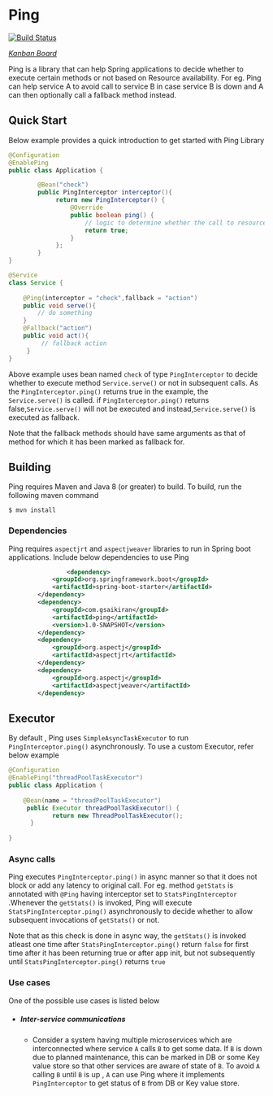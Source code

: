 Ping
===

[![Build Status](https://travis-ci.com/SaiRepos/Ping.svg?branch=master)](https://travis-ci.org/SaiRepos/Ping)

[*Kanban Board*](https://github.com/users/SaiRepos/projects/1)

Ping is a library that can help Spring applications to decide whether to execute certain methods or not based on Resource availability.
For eg. Ping can help service A to avoid call to service B in case service B is down and A can then optionally call a fallback method instead.

## Quick Start
 

Below example provides a quick introduction to get started with Ping Library

```java
@Configuration
@EnablePing
public class Application {

        @Bean("check")
        public PingInterceptor interceptor(){
             return new PingInterceptor() {
                 @Override
                 public boolean ping() {
                     // logic to determine whether the call to resource should be made or not
                     return true;
                 }
             };
        }
}

@Service
class Service {
    
    @Ping(interceptor = "check",fallback = "action")
    public void serve(){
        // do something
    }
    @Fallback("action")
    public void act(){
         // fallback action
     }
}

```

Above example uses bean named `check` of type `PingInterceptor` to decide whether to execute method `Service.serve()` or not in subsequent calls. As the `PingInterceptor.ping()` returns true in the example, the `Service.serve()` is called.
if `PingInterceptor.ping()` returns false,`Service.serve()` will not be executed and instead,`Service.serve()` is executed as fallback.

Note that the fallback methods should have same arguments as that of method for which it has been marked as fallback for.
## Building

Ping requires Maven and Java 8 (or greater) to build. To build, run the following maven command
```
$ mvn install
```

### Dependencies

Ping requires `aspectjrt` and `aspectjweaver` libraries to run in Spring boot applications. Include below dependencies to use Ping 

```xml
                <dependency>
			<groupId>org.springframework.boot</groupId>
			<artifactId>spring-boot-starter</artifactId>
		</dependency>
		<dependency>
			<groupId>com.gsaikiran</groupId>
			<artifactId>ping</artifactId>
			<version>1.0-SNAPSHOT</version>
		</dependency>
		<dependency>
			<groupId>org.aspectj</groupId>
			<artifactId>aspectjrt</artifactId>
		</dependency>
		<dependency>
			<groupId>org.aspectj</groupId>
			<artifactId>aspectjweaver</artifactId>
		</dependency>
```

## Executor

By default , Ping uses `SimpleAsyncTaskExecutor` to run `PingInterceptor.ping()` asynchronously. To use a custom Executor, refer below example

```java
@Configuration
@EnablePing("threadPoolTaskExecutor")
public class Application {
    
    @Bean(name = "threadPoolTaskExecutor")
     public Executor threadPoolTaskExecutor() {
            return new ThreadPoolTaskExecutor();
      }
      
}
```

### Async calls

Ping executes `PingInterceptor.ping()` in async manner so that it does not block or add any latency to original call.
For eg. method `getStats` is annotated with `@Ping` having interceptor set to `StatsPingInterceptor` .Whenever the `getStats()` is invoked, Ping will execute `StatsPingInterceptor.ping()` asynchronously to decide whether to allow subsequent invocations of `getStats()` or not.

Note that as this check is done in async way, the `getStats()` is invoked atleast one time after `StatsPingInterceptor.ping()` return `false` for first time after it has been returning true or after app init, but not subsequently until `StatsPingInterceptor.ping()` returns `true`

### Use cases

One of the possible use cases is listed below

 * ##### Inter-service communications 
    * Consider a system having multiple microservices which are interconnected where service `A` calls `B` to get some data. If `B` is down due to planned maintenance, this can be marked in DB or some Key value store so that other services are aware of state of `B`. To avoid `A` calling `B` until `B` is up , `A` can use Ping where it implements `PingInterceptor` to get status of `B` from DB or Key value store.
       
    
